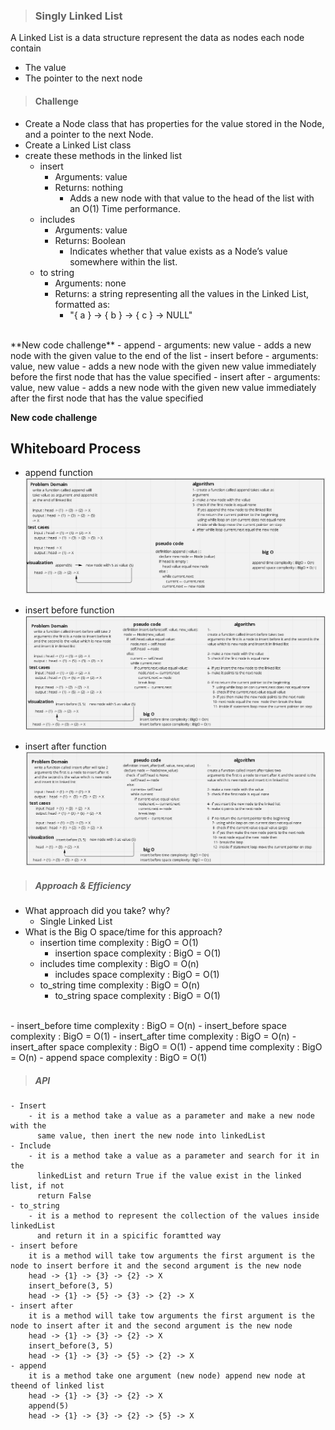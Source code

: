 > ### Singly Linked List
A Linked List is a data structure represent the data as nodes each node contain
 - The value 
 - The pointer to the next node 

> #### Challenge
 - Create a Node class that has properties for the value stored in the Node, and a pointer to the next Node.
 - Create a Linked List class
 - create these methods in the linked list 
   - insert
     - Arguments: value
     - Returns: nothing
       - Adds a new node with that value to the head of the list with an O(1) Time performance. 
   - includes
     - Arguments: value
     - Returns: Boolean
       - Indicates whether that value exists as a Node’s value somewhere within the list.
   - to string
     - Arguments: none
     - Returns: a string representing all the values in the Linked List, formatted as:
       - "{ a } -> { b } -> { c } -> NULL"
 <br/>
**New code challenge** 
   - append
     - arguments: new value
     - adds a new node with the given value to the end of the list
   - insert before
     - arguments: value, new value
     - adds a new node with the given new value immediately before the first node that has the value specified
   - insert after
     - arguments: value, new value
     - adds a new node with the given new value immediately after the first node that has the value specified
   
**New code challenge**  

## Whiteboard Process
- append function
![append](append%20function%20.png)

- insert before function
![insert before](insert-before.png)

- insert after function
![insert after](insert-after.png)



> ##### Approach & Efficiency
 - What approach did you take? why? 
    - Single Linked List
 - What is the Big O space/time for this approach?
     - insertion time complexity : BigO = O(1)
       - insertion space complexity : BigO = O(1)
     - includes time complexity : BigO = O(n)
       - includes space complexity : BigO = O(1)
     - to_string time complexity : BigO = O(n)
       - to_string space complexity : BigO = O(1)
<br/>
     - insert_before time complexity : BigO = O(n)
       - insert_before space complexity : BigO = O(1)
     - insert_after time complexity : BigO = O(n)
       - insert_after space complexity : BigO = O(1)
     - append time complexity : BigO = O(n)
        - append space complexity : BigO = O(1)

> ##### API 
    - Insert
        - it is a method take a value as a parameter and make a new node with the 
          same value, then inert the new node into linkedList 
    - Include
        - it is a method take a value as a parameter and search for it in the 
          linkedList and return True if the value exist in the linked list, if not 
          return False 
    - to_string
        - it is a method to represent the collection of the values inside linkedList
          and return it in a spicific foramtted way 
    - insert before 
        it is a method will take tow arguments the first argument is the node to insert berfore it and the second argument is the new node 
        head -> {1} -> {3} -> {2} -> X	
        insert_before(3, 5)
        head -> {1} -> {5} -> {3} -> {2} -> X
    - insert after
        it is a method will take tow arguments the first argument is the node to insert after it and the second argument is the new node 
        head -> {1} -> {3} -> {2} -> X	
        insert_before(3, 5)
        head -> {1} -> {3} -> {5} -> {2} -> X
    - append
        it is a method take one argument (new node) append new node at theend of linked list 
        head -> {1} -> {3} -> {2} -> X	
        append(5)	
        head -> {1} -> {3} -> {2} -> {5} -> X